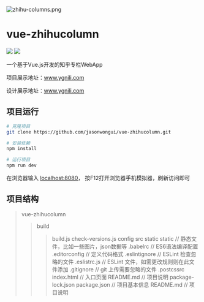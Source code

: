 ![zhihu-columns.png](http://upload-images.jianshu.io/upload_images/1158621-c2895c861d876ba8.png?imageMogr2/auto-orient/strip%7CimageView2/2/w/1240)

# vue-zhihucolumn 
[![](https://img.shields.io/badge/ZCOOL-%E6%B2%B9%E6%9F%91%E9%B8%9F%E6%A2%A8-yellow.svg)](http://www.zcool.com.cn/u/15243725) [![](https://img.shields.io/badge/WeChat-JASON%E6%B2%B9%E6%9F%91%E9%B8%9F%E6%A2%A8-green.svg)](https://www.jianshu.com/p/4f49400c4c91)

一个基于Vue.js开发的知乎专栏WebApp

项目展示地址：www.ygnili.com

设计展示地址：www.ygnili.com 

## 项目运行

``` bash
# 克隆项目
git clone https://github.com/jasonwongui/vue-zhihucolumn.git

# 安装依赖
npm install

# 运行项目
npm run dev
```
在浏览器输入 [localhost:8080](http://localhost:8080)，
按F12打开浏览器手机模拟器，刷新访问即可

## 项目结构

> vue-zhihucolumn
>> build
>>> build.js
>>> check-versions.js
>> config
>> src
>> static
>> static                           // 静态文件，比如一些图片，json数据等
>> .babelrc                         // ES6语法编译配置
>> .editorconfig                    // 定义代码格式
>> .eslintignore                    // ESLint 检查忽略的文件
>> .eslistrc.js                     // ESLint 文件，如需更改规则则在此文件添加
>> .gitignore                       // git 上传需要忽略的文件
>> .postcssrc
>> index.html                       // 入口页面
>> README.md                        // 项目说明
>> package-lock.json
>> package.json                     // 项目基本信息
>> README.md                        // 项目说明

